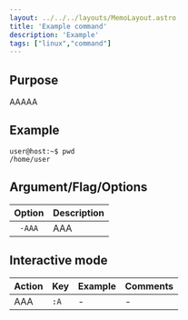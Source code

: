 ```yaml
---
layout: ../../../layouts/MemoLayout.astro
title: 'Example command'
description: 'Example'
tags: ["linux","command"]
---
```


## Purpose

AAAAA

## Example

```console
user@host:~$ pwd
/home/user
```

## Argument/Flag/Options

| Option | Description |
| :-: | :- |
| `-AAA` | AAA |

## Interactive mode
| Action | Key | Example | Comments |
|---|---|---|---|
| AAA | `:A` | - | - |
